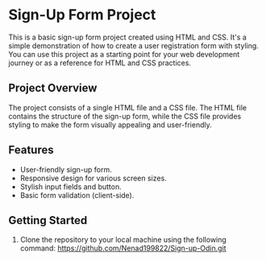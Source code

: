 # Sign-Up Form Project

This is a basic sign-up form project created using HTML and CSS. It's a simple demonstration of how to create a user registration form with styling. You can use this project as a starting point for your web development journey or as a reference for HTML and CSS practices.

## Project Overview

The project consists of a single HTML file and a CSS file. The HTML file contains the structure of the sign-up form, while the CSS file provides styling to make the form visually appealing and user-friendly.

## Features

- User-friendly sign-up form.
- Responsive design for various screen sizes.
- Stylish input fields and button.
- Basic form validation (client-side).

## Getting Started

1. Clone the repository to your local machine using the following command:
https://github.com/Nenad199822/Sign-up-Odin.git